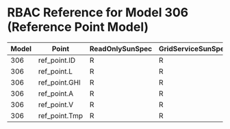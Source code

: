 # RBAC Reference for Model 306 (Reference Point Model)

| Model | Point | ReadOnlySunSpec | GridServiceSunSpec | NetworkAdministratorSunSpec | SuperAdministratorSpec | 
|-------|-------|------------------|---------------------|------------------|--------------------|
| 306 | ref_point.ID | R | R | R | R |
| 306 | ref_point.L | R | R | R | R |
| 306 | ref_point.GHI | R | R | R | R |
| 306 | ref_point.A | R | R | R | R |
| 306 | ref_point.V | R | R | R | R |
| 306 | ref_point.Tmp | R | R | R | R |
